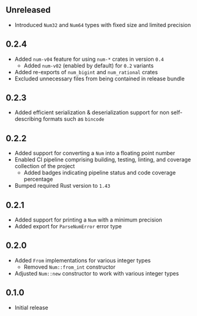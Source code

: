 Unreleased
----------
- Introduced `Num32` and `Num64` types with fixed size and limited
  precision


0.2.4
-----
- Added `num-v04` feature for using `num-*` crates in version `0.4`
  - Added `num-v02` (enabled by default) for `0.2` variants
- Added re-exports of `num_bigint` and `num_rational` crates
- Excluded unnecessary files from being contained in release bundle


0.2.3
-----
- Added efficient serialization & deserialization support for non
  self-describing formats such as `bincode`


0.2.2
-----
- Added support for converting a `Num` into a floating point number
- Enabled CI pipeline comprising building, testing, linting, and
  coverage collection of the project
  - Added badges indicating pipeline status and code coverage percentage
- Bumped required Rust version to `1.43`


0.2.1
-----
- Added support for printing a `Num` with a minimum precision
- Added export for `ParseNumError` error type


0.2.0
-----
- Added `From` implementations for various integer types
  - Removed `Num::from_int` constructor
- Adjusted `Num::new` constructor to work with various integer types


0.1.0
-----
- Initial release
